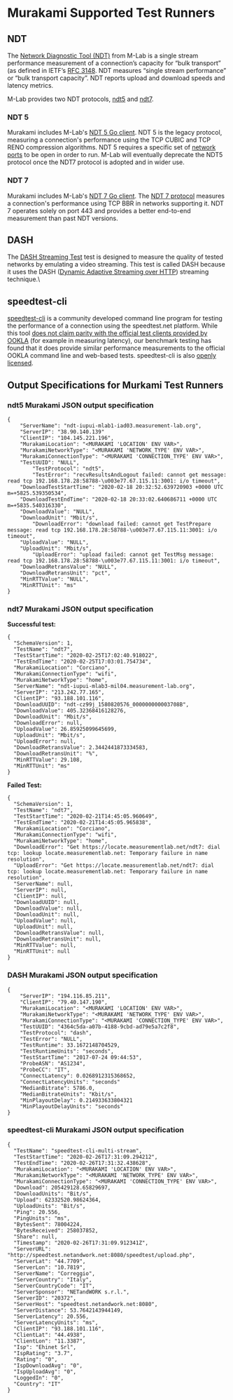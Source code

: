 # Murakami Supported Test Runners

## NDT

The [Network Diagnostic Tool (NDT)](https://www.measurementlab.net/tests/ndt/) from M-Lab is a single stream performance measurement of a connection’s capacity for “bulk transport” (as defined in IETF’s [RFC 3148](https://tools.ietf.org/html/rfc3148). NDT measures “single stream performance” or “bulk transport capacity”. NDT reports upload and download speeds and latency metrics.

M-Lab provides two NDT protocols, [ndt5](https://www.measurementlab.net/tests/ndt/ndt5) and [ndt7](https://www.measurementlab.net/tests/ndt/ndt7).

### NDT 5 

Murakami includes M-Lab's [NDT 5 Go client](https://github.com/m-lab/ndt5-client-go). NDT 5 is the legacy protocol, measuring a connection's performance using the TCP CUBIC and TCP RENO compression algorithms. NDT 5 requires a specific set of [network ports](https://www.measurementlab.net/faq/#what-firewall-ports-does-ndt-require-to-be-open) to be open in order to run. M-Lab will eventually deprecate the NDT5 protocol once the NDT7 protocol is adopted and in wider use.

### NDT 7

Murakami includes M-Lab's [NDT 7 Go client](https://github.com/m-lab/ndt7-client-go). The [NDT 7 protocol](https://github.com/m-lab/ndt-server/blob/master/spec/ndt7-protocol.md) measures a connection's performance using TCP BBR in networks supporting it. NDT 7 operates solely on port 443 and provides a better end-to-end measurement than past NDT versions.

## DASH

The [DASH Streaming Test](https://ooni.org/nettest/dash/) test is designed to measure the quality of tested networks by emulating a video streaming. This test is called DASH because it uses the DASH ([Dynamic Adaptive Streaming over HTTP](https://en.wikipedia.org/wiki/Dynamic_Adaptive_Streaming_over_HTTP)) streaming technique.\

## speedtest-cli

[speedtest-cli](https://github.com/sivel/speedtest-cli) is a community developed command line program for testing the performance of a connection using the speedtest.net platform. While this tool [does not claim parity with the official test clients provided by OOKLA](https://github.com/sivel/speedtest-cli#inconsistency) (for example in measuring latency), our benchmark testing has found that it does provide similar performance measurements to the official OOKLA command line and web-based tests. speedtest-cli is also [openly licensed](https://github.com/sivel/speedtest-cli/blob/master/LICENSE).

## Output Specifications for Murkami Test Runners

### ndt5 Murakami JSON output specification
```
{
	"ServerName": "ndt-iupui-mlab1-iad03.measurement-lab.org",
	"ServerIP": "38.90.140.139"
	"ClientIP": "104.145.221.196",
	"MurakamiLocation": "<MURAKAMI 'LOCATION' ENV VAR>",
	"MurakamiNetworkType": "<MURAKAMI 'NETWORK_TYPE' ENV VAR>",
	"MurakamiConnectionType": "<MURAKAMI 'CONNECTION_TYPE' ENV VAR>",
	"TestUUID": "NULL",
        "TestProtocol": "ndt5",
        "TestError": "recvResultsAndLogout failed: cannot get message: read tcp 192.168.178.28:58788-\u003e77.67.115.11:3001: i/o timeout",
	"DownloadTestStartTime": "2020-02-18 20:32:52.639720903 +0000 UTC m=+5825.539350534",
	"DownloadTestEndTime": "2020-02-18 20:33:02.640686711 +0000 UTC m=+5835.540316330",
	"DownloadValue": "NULL", 
	"DownloadUnit": "Mbit/s", 
        "DownloadError": "download failed: cannot get TestPrepare message: read tcp 192.168.178.28:58788-\u003e77.67.115.11:3001: i/o timeout",
	"UploadValue": "NULL", 
	"UploadUnit": "Mbit/s", 
        "UploadError": "upload failed: cannot get TestMsg message: read tcp 192.168.178.28:58788-\u003e77.67.115.11:3001: i/o timeout",
	"DownloadRetransValue": "NULL", 
	"DownloadRetransUnit": "pct", 
	"MinRTTValue": "NULL",
	"MinRTTUnit": "ms"
}
```

### ndt7 Murakami JSON output specification

**Successful test:**
```
{
  "SchemaVersion": 1,
  "TestName": "ndt7",
  "TestStartTime": "2020-02-25T17:02:40.918022",
  "TestEndTime": "2020-02-25T17:03:01.754734",
  "MurakamiLocation": "Corciano",
  "MurakamiConnectionType": "wifi",
  "MurakamiNetworkType": "home",
  "ServerName": "ndt-iupui-mlab3-mil04.measurement-lab.org",
  "ServerIP": "213.242.77.165",
  "ClientIP": "93.188.101.116",
  "DownloadUUID": "ndt-cz99j_1580820576_000000000003708B",
  "DownloadValue": 405.32368416128276,
  "DownloadUnit": "Mbit/s",
  "DownloadError": null,
  "UploadValue": 26.85925099645699,
  "UploadUnit": "Mbit/s",
  "UploadError": null,
  "DownloadRetransValue": 2.3442441873334583,
  "DownloadRetransUnit": "%",
  "MinRTTValue": 29.108,
  "MinRTTUnit": "ms"
}
```

**Failed Test:**
```
{
  "SchemaVersion": 1,
  "TestName": "ndt7",
  "TestStartTime": "2020-02-21T14:45:05.960649",
  "TestEndTime": "2020-02-21T14:45:05.965838",
  "MurakamiLocation": "Corciano",
  "MurakamiConnectionType": "wifi",
  "MurakamiNetworkType": "home",
  "DownloadError": "Get https://locate.measurementlab.net/ndt7: dial tcp: lookup locate.measurementlab.net: Temporary failure in name resolution",
  "UploadError": "Get https://locate.measurementlab.net/ndt7: dial tcp: lookup locate.measurementlab.net: Temporary failure in name resolution",
  "ServerName": null,
  "ServerIP": null,
  "ClientIP": null,
  "DownloadUUID": null,
  "DownloadValue": null,
  "DownloadUnit": null,
  "UploadValue": null,
  "UploadUnit": null,
  "DownloadRetransValue": null,
  "DownloadRetransUnit": null,
  "MinRTTValue": null,
  "MinRTTUnit": null
}
```

### DASH Murakami JSON output specification
```
{
    "ServerIP": "194.116.85.211",
    "ClientIP": "79.40.147.190",
    "MurakamiLocation": "<MURAKAMI 'LOCATION' ENV VAR>",
    "MurakamiNetworkType": "<MURAKAMI 'NETWORK_TYPE' ENV VAR>",
    "MurakamiConnectionType": "<MURAKAMI 'CONNECTION_TYPE' ENV VAR>",    
    "TestUUID": "4364c5da-a07b-4188-9cbd-ad79e5a7c2f8",   
    "TestProtocol": "dash",
    "TestError": "NULL",
    "TestRuntime": 33.1672148704529,
    "TestRuntimeUnits": "seconds",
    "TestStartTime": "2017-07-24 09:44:53",
    "ProbeASN": "AS1234",
    "ProbeCC": "IT",
    "ConnectLatency": 0.0268912315368652,
    "ConnectLatencyUnits": "seconds" 
    "MedianBitrate": 5786.0,
    "MedianBitrateUnits": "Kbit/s",
    "MinPlayoutDelay": 0.214933633804321
    "MinPlayoutDelayUnits": "seconds"
}
```

### speedtest-cli Murakami JSON output specification
```
{
  "TestName": "speedtest-cli-multi-stream",
  "TestStartTime": "2020-02-26T17:31:09.294212",
  "TestEndTime": "2020-02-26T17:31:32.438628",
  "MurakamiLocation": "<MURAKAMI 'LOCATION' ENV VAR>",
  "MurakamiNetworkType": "<MURAKAMI 'NETWORK_TYPE' ENV VAR>",
  "MurakamiConnectionType": "<MURAKAMI 'CONNECTION_TYPE' ENV VAR>",   
  "Download": 205429128.65829697,
  "DownloadUnits": "Bit/s",
  "Upload": 62332520.98624364,
  "UploadUnits": "Bit/s",
  "Ping": 20.556,
  "PingUnits": "ms",
  "BytesSent": 78004224,
  "BytesReceived": 258037852,
  "Share": null,
  "Timestamp": "2020-02-26T17:31:09.912341Z",
  "ServerURL": "http://speedtest.netandwork.net:8080/speedtest/upload.php",
  "ServerLat": "44.7709",
  "ServerLon": "10.7819",
  "ServerName": "Correggio",
  "ServerCountry": "Italy",
  "ServerCountryCode": "IT",
  "ServerSponsor": "NETandWORK s.r.l.",
  "ServerID": "20372",
  "ServerHost": "speedtest.netandwork.net:8080",
  "ServerDistance": 53.7642143944149,
  "ServerLatency": 20.556,
  "ServerLatencyUnits": "ms",
  "ClientIP": "93.188.101.116",
  "ClientLat": "44.4938",
  "ClientLon": "11.3387",
  "Isp": "Ehinet Srl",
  "IspRating": "3.7",
  "Rating": "0",
  "IspDownloadAvg": "0",
  "IspUploadAvg": "0",
  "LoggedIn": "0",
  "Country": "IT"
}
```
